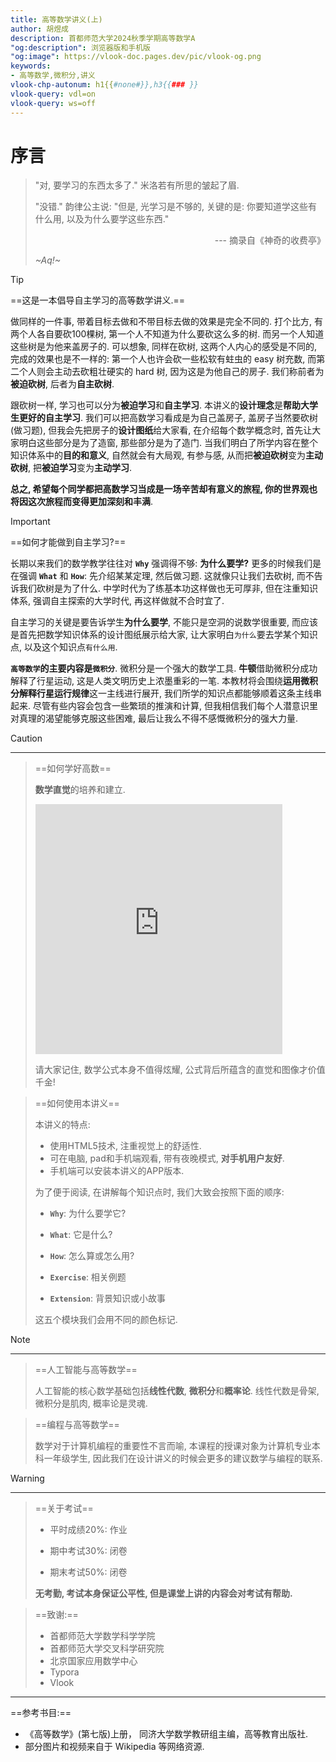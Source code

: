 ```yaml
---
title: 高等数学讲义(上)
author: 胡煜成
description: 首都师范大学2024秋季学期高等数学A
"og:description": 浏览器版和手机版
"og:image": https://vlook-doc.pages.dev/pic/vlook-og.png
keywords:
- 高等数学,微积分,讲义
vlook-chp-autonum: h1{{#none#}},h3{{### }}
vlook-query: vdl=on
vlook-query: ws=off
---
```


# 序言

> "对, 要学习的东西太多了." 米洛若有所思的皱起了眉.
>
> "没错." 韵律公主说: "但是, 光学习是不够的, 关键的是: 你要知道学这些有什么用, 以及为什么要学这些东西."
>
> <p align="right">--- 摘录自《神奇的收费亭》</p>
>
> _~Aq!~_

> [!TIP]
>
> ==这是一本倡导自主学习的高等数学讲义.==
>
> 
>
> 做同样的一件事, 带着目标去做和不带目标去做的效果是完全不同的. 打个比方, 有两个人各自要砍100棵树, 第一个人不知道为什么要砍这么多的树. 而另一个人知道这些树是为他来盖房子的. 可以想象, 同样在砍树, 这两个人内心的感受是不同的, 完成的效果也是不一样的: 第一个人也许会砍一些松软有蛀虫的 easy 树充数, 而第二个人则会主动去砍粗壮硬实的 hard 树, 因为这是为他自己的房子. 我们称前者为**被迫砍树**, 后者为**自主砍树**.
>
> 
>
> 跟砍树一样, 学习也可以分为**被迫学习**和**自主学习**. 本讲义的**设计理念**是**帮助大学生更好的自主学习**. 我们可以把高数学习看成是为自己盖房子, 盖房子当然要砍树(做习题), 但我会先把房子的**设计图纸**给大家看, 在介绍每个数学概念时, 首先让大家明白这些部分是为了造窗, 那些部分是为了造门. 当我们明白了所学内容在整个知识体系中的**目的和意义**, 自然就会有大局观, 有参与感, 从而把**被迫砍树**变为**主动砍树**, 把**被迫学习**变为**主动学习**.
>
> 
>
> **总之, 希望每个同学都把高数学习当成是一场辛苦却有意义的旅程, 你的世界观也将因这次旅程而变得更加深刻和丰满**.

> [!Important]
>
> ==如何才能做到自主学习?==
>
> 
>
> 长期以来我们的数学教学往往对 **`Why`** 强调得不够: **为什么要学?** 更多的时候我们是在强调 **`What`** 和 **`How`**: 先介绍某某定理, 然后做习题. 这就像只让我们去砍树, 而不告诉我们砍树是为了什么. 中学时代为了练基本功这样做也无可厚非, 但在注重知识体系, 强调自主探索的大学时代, 再这样做就不合时宜了. 
>
> 
>
> 自主学习的关键是要告诉学生**为什么要学**, 不能只是空洞的说数学很重要, 而应该是首先把数学知识体系的设计图纸展示给大家, 让大家明白`为什么`要去学某个知识点, 以及这个知识点`有什么用`.
>
> 
>
> **`高等数学`**的主要内容是**`微积分`**. 微积分是一个强大的数学工具. **牛顿**借助微积分成功解释了行星运动, 这是人类文明历史上浓墨重彩的一笔. 本教材将会围绕**运用微积分解释行星运行规律**这一主线进行展开, 我们所学的知识点都能够顺着这条主线串起来. 尽管有些内容会包含一些繁琐的推演和计算, 但我相信我们每个人潜意识里对真理的渴望能够克服这些困难, 最后让我么不得不感慨微积分的强大力量.

> [!caution]
>
> ---
> 
> > ==如何学好高数==
> > 
> > **数学直觉**的培养和建立.
> > 
> > <iframe src="https://player.bilibili.com/player.html?isOutside=true&aid=1355578989&bvid=BV1jz421b7p4&cid=1574534749&page=1&autoplay=false" scrolling="no" border="0" frameborder="no" framespacing="0" allowfullscreen="true" width="85%" height="400"></iframe>
> > 
> > 
> > 请大家记住, 数学公式本身不值得炫耀, 公式背后所蕴含的直觉和图像才价值千金!
> > 
>
> > ==如何使用本讲义==
> > 
> > 本讲义的特点:
> > 
> > - 使用HTML5技术, 注重视觉上的舒适性. 
> > - 可在电脑, pad和手机端观看, 带有夜晚模式, **对手机用户友好**.
> > - 手机端可以安装本讲义的APP版本.
> > 
> > 为了便于阅读, 在讲解每个知识点时, 我们大致会按照下面的顺序:
> > 
> > - **`Why`**: 为什么要学它?
> > 
> > - **`What`**: 它是什么? 
> > 
> > - **`How`**: 怎么算或怎么用?
> > 
> > - **`Exercise`**: 相关例题
> > 
> > - **`Extension`**: 背景知识或小故事
> > 
> > 这五个模块我们会用不同的颜色标记.
> 

> [!Note]
>
> ---
> > ==人工智能与高等数学==
> > 
> > 人工智能的核心数学基础包括**线性代数**, **微积分**和**概率论**. 线性代数是骨架, 微积分是肌肉, 概率论是灵魂.
> 
> > ==编程与高等数学==
> > 
> > 数学对于计算机编程的重要性不言而喻, 本课程的授课对象为计算机专业本科一年级学生, 因此我们在设计讲义的时候会更多的建议数学与编程的联系. 

> [!warning]
>
> ---
>
> > ==关于考试==
> > 
> > - 平时成绩20%: 作业
> > 
> > - 期中考试30%: 闭卷
> > 
> > - 期末考试50%: 闭卷
> > 
> > **无考勤, 考试本身保证公平性, 但是课堂上讲的内容会对考试有帮助.**
>
> > ==致谢:==
> > 
> > - 首都师范大学数学科学学院
> > - 首都师范大学交叉科学研究院
> > - 北京国家应用数学中心
> > - Typora
> > - Vlook
>
> 
>
> ---
>
> 
>
> ==参考书目:==
>
> - 《高等数学》(第七版)上册， 同济大学数学教研组主编，高等教育出版社.
> - 部分图片和视频来自于 Wikipedia 等网络资源.